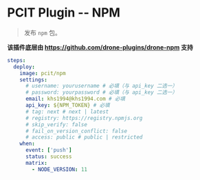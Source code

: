 # PCIT Plugin -- NPM

> 发布 `npm` 包。

**该插件底层由 https://github.com/drone-plugins/drone-npm 支持**

```yaml
steps:
  deploy:
    image: pcit/npm
    settings:
      # username: yourusername # 必填（与 api_key 二选一）
      # password: yourpassword # 必填（与 api_key 二选一）
      email: khs1994@khs1994.com # 必填
      api_key: ${NPM_TOKEN} # 必填
      # tag: next # next | latest
      # registry: https://registry.npmjs.org
      # skip_verify: false
      # fail_on_version_conflict: false
      # access: public # public | restricted
    when:
      event: ['push']
      status: success
      matrix:
        - NODE_VERSION: 11
```
